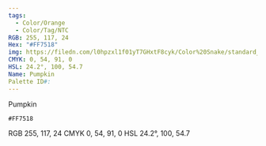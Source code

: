 ```yaml
---
tags:
  - Color/Orange
  - Color/Tag/NTC
RGB: 255, 117, 24
Hex: "#FF7518"
img: https://filedn.com/l0hpzxl1f01yT7GHxtF8cyk/Color%20Snake/standard_csv_to_svg//FF7518.svg
CMYK: 0, 54, 91, 0
HSL: 24.2°, 100, 54.7
Name: Pumpkin
Palette ID#:
---
```

Pumpkin
```palette
#FF7518
```
RGB 255, 117, 24
CMYK	0, 54, 91, 0
HSL	24.2°, 100, 54.7